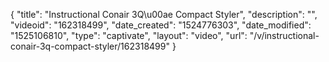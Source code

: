 {
    "title": "Instructional Conair 3Q\u00ae Compact Styler",
    "description": "",
    "videoid": "162318499",
    "date_created": "1524776303",
    "date_modified": "1525106810",
    "type": "captivate",
    "layout": "video",
    "url": "\/v\/instructional-conair-3q-compact-styler\/162318499"
}